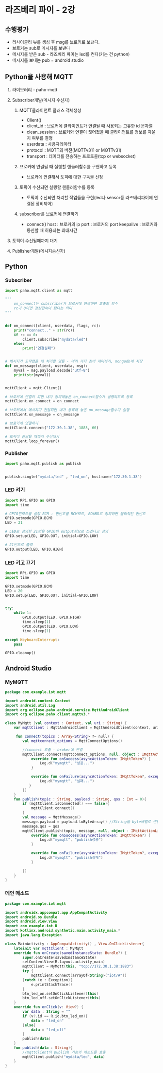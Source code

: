 # 라즈베리 파이 - 2강

## 수행평가

* 리사이클러 뷰를 생성 후 msg를 브로커로 보낸다.
* 브로커는 sub로 메시지를 보낸다
* 메시지를 받은 sub - 라즈베리 파이는 led를 켠다(키는 건 python)
* 메시지를 보내는 pub = android studio



## Python을 사용해 MQTT

1. 라이브러리 - paho-mqtt
2. Subscriber개발(메시지 수신자)

   1. MQTT클라이언트 클래스 객체생성

      * Client()
      * client_id : 브로커에 클라이언트가 연결될 때 사용되는 고유한 id 문자열
      * clean_session : 브로커와 연결이 끊어졌을 때 클라이언트를 정보를 지울지 여부를 결정
      * userdata : 사용자데이터
      * protocol : MQTT의 버전(MQTTv311 or MQTTv31)
      * transport : 데이터를 전송하는 프로토콜(tcp or websocket)

   2. 브로커에 연결될 때 실행할 핸들러함수를 구현하고 등록

      * 브로커에 연결해서 토픽에 대한 구독을 신청

   3. 토픽이 수신되면 실행할 핸들러함수를 등록

      * 토픽이 수신되면 처리할 작업들을 구현(led나 sensor등 라즈베리파이에 연결된 장비제어)

   4. subscriber를 브로커에 연결하기

      * connect()
            host : 브로커의 ip
            port : 브로커의 port
            keepalive : 브로커와 통신할 때 허용되는 최대시간
      
5. 토픽이 수신될때까지 대기
   
3. Publisher개발(메시지송신자)



## Python



### Subscriber

```python
import paho.mqtt.client as mqtt

"""
    on_connect는 subscriber가 브로커에 연결하면 호출할 함수
    rc가 0이면 정상접속이 됐다는 의미
"""


def on_connect(client, userdata, flags, rc):
    print("connect.." + str(rc))
    if rc == 0:
        client.subscribe("mydata/led")
    else:
        print("연결실패")


# 메시지가 도착했을 때 처리할 일들 - 여러 가지 장비 제어하기, mongodb에 저장
def on_message(client, userdata, msg):
    myval = msg.payload.decode("utf-8")
    print(str(myval))


mqttClient = mqtt.Client()

# 브로커에 연결이 되면 내가 정의해놓은 on_connect함수가 실행되도록 등록
mqttClient.on_connect = on_connect

# 브로커에서 메시지가 전달되면 내가 등록해 놓은 on_message함수가 실행
mqttClient.on_message = on_message

# 브로커에 연결하기
mqttClient.connect("172.30.1.38", 1883, 60)

# 토픽이 전달될 때까지 수신대기
mqttClient.loop_forever()

```

### Publisher

```python
import paho.mqtt.publish as publish


publish.single("mydata/led" , "led_on", hostname="172.30.1.38")
```



### LED 켜기

```python
import RPi.GPIO as GPIO
import time

# GPIO핀모드를 설정 BCM : 핀번호를 BCM모드, BOARD로 정의하면 물리적인 핀번호
GPIO.setmode(GPIO.BCM)
LED = 21

# LED로 정의한 21번을 GPIO의 output핀으로 쓰겠다고 정의
GPIO.setup(LED, GPIO.OUT, initial=GPIO.LOW)

# 21번으로 출력
GPIO.output(LED, GPIO.HIGH)
```



### LED 키고 끄기

```python
import RPi.GPIO as GPIO
import time

GPIO.setmode(GPIO.BCM)
LED = 20
GPIO.setup(LED, GPIO.OUT, initial=GPIO.LOW)


try:
    while 1:
        GPIO.output(LED, GPIO.HIGH)
        time.sleep(1)
        GPIO.output(LED, GPIO.LOW)
        time.sleep(1)

except KeyboardInterrupt:
    pass

GPIO.cleanup()
```



## Android Studio



### MyMQTT

```kotlin
package com.example.iot.mqtt

import android.content.Context
import android.util.Log
import org.eclipse.paho.android.service.MqttAndroidClient
import org.eclipse.paho.client.mqttv3.*

class MyMqtt (val context : Context, val uri : String) {
    var mqttClient : MqttAndroidClient = MqttAndroidClient(context, uri, MqttClient.generateClientId())

     fun connect(topics : Array<String> ?= null) {
        val mqttconnect_options = MqttConnectOptions()

        //connect 호출 - broker에 연결
        mqttClient.connect(mqttconnect_options, null, object : IMqttActionListener{
            override fun onSuccess(asyncActionToken: IMqttToken?) {
                Log.d("mymqtt", "성공...")
            }

            override fun onFailure(asyncActionToken: IMqttToken?, exception: Throwable?) {
                Log.d("mymqtt", "실패...")
           }
        })
    }
    fun publish(topic : String, payload : String, qos : Int = 0){
        if (mqttClient.isConnected() === false){
            mqttClient.connect()
        }
        val message = MqttMessage()
        message.payload = payload.toByteArray() //String을 byte배열로 변환 - 네트워크로 전송
        message.qos = qos
        mqttClient.publish(topic, message, null, object : IMqttActionListener{
            override fun onSuccess(asyncActionToken: IMqttToken?) {
                Log.d("mymqtt", "publish성공")
            }

            override fun onFailure(asyncActionToken: IMqttToken?, exception: Throwable?) {
                Log.d("mymqtt", "publish실패")
            }

        })
    }
}
```



### 메인 메소드

```kotlin
package com.example.iot.mqtt

import androidx.appcompat.app.AppCompatActivity
import android.os.Bundle
import android.view.View
import com.example.iot.R
import kotlinx.android.synthetic.main.activity_main.*
import java.lang.Exception

class MainActivity : AppCompatActivity() , View.OnClickListener{
    lateinit var mqttClient : MyMqtt
    override fun onCreate(savedInstanceState: Bundle?) {
        super.onCreate(savedInstanceState)
        setContentView(R.layout.activity_main)
        mqttClient = MyMqtt(this, "tcp://172.30.1.38:1883")
        try {
            mqttClient.connect(arrayOf<String>("iot/#"))
        }catch (e : Exception){
            e.printStackTrace()
        }
        btn_led_on.setOnClickListener(this)
        btn_led_off.setOnClickListener(this)
    }
    override fun onClick(v: View?) {
        var data : String = ""
        if (v?.id == R.id.btn_led_on){
            data = "led_on"
        }else{
            data = "led_off"
        }
        publish(data)
    }
    fun publish(data : String){
        //mqttClient의 publish 기능의 메소드를 호출
        mqttClient.publish("mydata/led", data)
    }
}
```

